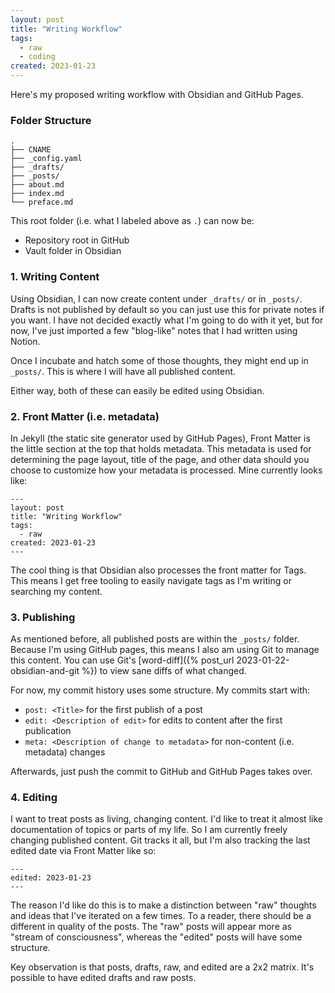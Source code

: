 ```yaml
---
layout: post
title: "Writing Workflow"
tags:
  - raw
  - coding
created: 2023-01-23
---
```

Here's my proposed writing workflow with Obsidian and GitHub Pages.

### Folder Structure
```
.
├── CNAME
├── _config.yaml
├── _drafts/
├── _posts/
├── about.md
├── index.md
└── preface.md
```

This root folder (i.e. what I labeled above as `.`) can now be:
* Repository root in GitHub
* Vault folder in Obsidian

### 1. Writing Content

Using Obsidian, I can now create content under `_drafts/` or in `_posts/`. Drafts is not published by default so you can just use this for private notes if you want. I have not decided exactly what I'm going to do with it yet, but for now, I've just imported a few "blog-like" notes that I had written using Notion.

Once I incubate and hatch some of those thoughts, they might end up in `_posts/`. This is where I will have all published content.

Either way, both of these can easily be edited using Obsidian.

### 2. Front Matter (i.e. metadata)

In Jekyll (the static site generator used by GitHub Pages), Front Matter is the little section at the top that holds metadata. This metadata is used for determining the page layout, title of the page, and other data should you choose to customize how your metadata is processed. Mine currently looks like:

```
---
layout: post
title: "Writing Workflow"
tags:
  - raw
created: 2023-01-23
---
```

The cool thing is that Obsidian also processes the front matter for Tags. This means I get free tooling to easily navigate tags as I'm writing or searching my content.

### 3. Publishing

As mentioned before, all published posts are within the `_posts/` folder. Because I'm using GitHub pages, this means I also am using Git to manage this content. You can use Git's [word-diff]({% post_url 2023-01-22-obsidian-and-git %}) to view sane diffs of what changed.

For now, my commit history uses some structure. My commits start with:
* `post: <Title>` for the first publish of a post
* `edit: <Description of edit>` for edits to content after the first publication
* `meta: <Description of change to metadata>` for non-content (i.e. metadata) changes

Afterwards, just push the commit to GitHub and GitHub Pages takes over.

### 4. Editing

I want to treat posts as living, changing content. I'd like to treat it almost like documentation of topics or parts of my life. So I am currently freely changing published content. Git tracks it all, but I'm also tracking the last edited date via Front Matter like so:

```
---
edited: 2023-01-23
---
```

The reason I'd like do this is to make a distinction between "raw" thoughts and ideas that I've iterated on a few times. To a reader, there should be a different in quality of the posts. The "raw" posts will appear more as "stream of consciousness", whereas the "edited" posts will have some structure.

Key observation is that posts, drafts, raw, and edited are a 2x2 matrix. It's possible to have edited drafts and raw posts.
